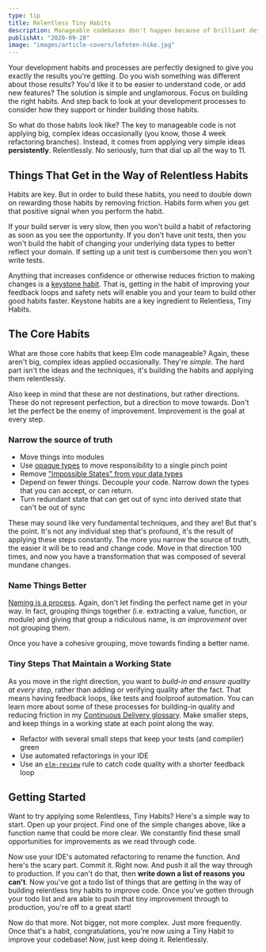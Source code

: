 ```yaml
---
type: tip
title: Relentless Tiny Habits
description: Manageable codebases don't happen because of brilliant designs. They happen because of relentless tiny habits that move code in the right direction.
publishAt: "2020-09-28"
image: "images/article-covers/lofoten-hike.jpg"
---
```


Your development habits and processes are perfectly designed to give you exactly the results you're getting. Do you wish something was different about those results? You'd like it to be easier to understand code, or add new features? The solution is simple and unglamorous. Focus on building the right habits. And step back to look at your development processes to consider how they support or hinder building those habits.

So what do those habits look like? The key to manageable code is not applying big, complex ideas occasionally (you know, those 4 week refactoring branches). Instead, it comes from applying very simple ideas **persistently**. Relentlessly. No seriously, turn that dial up all the way to 11.

## Things That Get in the Way of Relentless Habits

Habits are key. But in order to build these habits, you need to double down on rewarding those habits by removing friction. Habits form when you get that positive signal when you perform the habit.

If your build server is very slow, then you won't build a habit of refactoring as soon as you see the opportunity. If you don't have unit tests, then you won't build the habit of changing your underlying data types to better reflect your domain. If setting up a unit test is cumbersome then you won't write tests.

Anything that increases confidence or otherwise reduces friction to making changes is a [keystone habit](https://jamesclear.com/keystone-habits). That is, getting in the habit of improving your feedback loops and safety nets will enable you and your team to build other good habits faster. Keystone habits are a key ingredient to Relentless, Tiny Habits.

## The Core Habits

What are those core habits that keep Elm code manageable? Again, these aren't big, complex ideas applied occasionally. They're _simple_. The hard part isn't the ideas and the techniques, it's building the habits and applying them relentlessly.

Also keep in mind that these are not destinations, but rather directions. These do not represent perfection, but a direction to move towards. Don't let the perfect be the enemy of improvement. Improvement is the goal at every step.

### Narrow the source of truth

- Move things into modules
- Use [opaque types](https://elm-radio.com/episode/intro-to-opaque-types) to move responsibility to a single pinch point
- Remove ["Impossible States" from your data types](https://elm-radio.com/episode/impossible-states/)
- Depend on fewer things. Decouple your code. Narrow down the types that you can accept, or can return.
- Turn redundant state that can get out of sync into derived state that can't be out of sync

These may sound like very fundamental techniques, and they are! But that's the point. It's not any individual step that's profound, it's the result of applying these steps constantly. The more you narrow the source of truth, the easier it will be to read and change code. Move in that direction 100 times, and now you have a transformation that was composed of several mundane changes.

### Name Things Better

[Naming is a process](https://www.digdeeproots.com/articles/on/naming-as-a-process/). Again, don't let finding the perfect name get in your way. In fact, grouping things together (i.e. extracting a value, function, or module) and giving that group a ridiculous name, is _an improvement_ over not grouping them.

Once you have a cohesive grouping, move towards finding a better name.

### Tiny Steps That Maintain a Working State

As you move in the right direction, you want to _build-in and ensure quality at every step_, rather than adding or verifying quality after the fact. That means having feedback loops, like tests and foolproof automation. You can learn more about some of these processes for building-in quality and reducing friction in my [Continuous Delivery glossary](/glossary/continuous-delivery).
Make smaller steps, and keep things in a working state at each point along the way.

- Refactor with several small steps that keep your tests (and compiler) green
- Use automated refactorings in your IDE
- Use an [`elm-review`](https://github.com/jfmengels/elm-review) rule to catch code quality with a shorter feedback loop

## Getting Started

Want to try applying some Relentless, Tiny Habits? Here's a simple way to start. Open up your project. Find one of the simple changes above, like a function name that could be more clear. We constantly find these small opportunities for improvements as we read through code.

Now use your IDE's automated refactoring to rename the function. And here's the scary part. Commit it. Right now. And push it all the way through to production. If you can't do that, then **write down a list of reasons you can't**. Now you've got a todo list of things that are getting in the way of building relentless tiny habits to improve code. Once you've gotten through your todo list and are able to push that tiny improvement through to production, you're off to a great start!

Now do that more. Not bigger, not more complex. Just more frequently. Once that's a habit, congratulations, you're now using a Tiny Habit to improve your codebase! Now, just keep doing it. Relentlessly.
